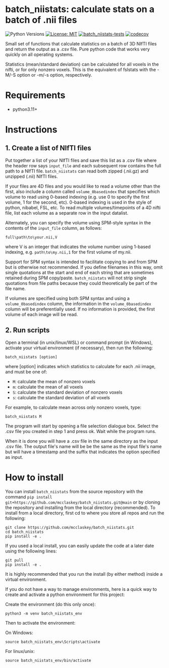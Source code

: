 # batch_niistats: calculate stats on a batch of .nii files
![Python Versions](https://img.shields.io/badge/python-3.11%20|%203.12%20|%203.13-blue) [![License: MIT](https://img.shields.io/badge/License-MIT-green.svg)](LICENSE) [![batch_niistats-tests](https://img.shields.io/github/actions/workflow/status/mcclaskey/batch_niistats/python-package.yml?label=batch_niistats-tests&logo=github)](https://github.com/mcclaskey/batch_niistats/actions/workflows/python-package.yml)
 [![codecov](https://codecov.io/gh/mcclaskey/batch_niistats/branch/main/graph/badge.svg)](https://codecov.io/gh/mcclaskey/batch_niistats)





Small set of functions that calculate statistics on a batch of 3D NIfTI files and return the output as a .csv file. Pure python code that works very quickly on all operating systems.

Statistics (mean/standard deviation) can be calculated for all voxels in the nifti, or for only nonzero voxels. This is the equivalent of fslstats with the -M/-S option or -m/-s option, respectively.

# Requirements
* python3.11+

# Instructions

## 1. Create a list of NIfTI files
Put together a list of your NIfTI files and save this list as a .csv file where the header row says `input_file` and each subsequent row contains the full path to a NIfTI file. `batch_niistats` can read both zipped (.nii.gz) and unzipped (.nii) NIfTI files.

If your files are 4D files and you would like to read a volume other than the first, also include a column called `volume_0basedindex` that specifies which volume to read using 0-based indexing (e.g. use 0 to specify the first volume, 1 for the second, etc). 0-based indexing is used in the style of python, nibabel, FSL, etc. To read multiple volumes/timepoints of a 4D nifti file, list each volume as a separate row in the input datalist.

Alternately, you can specify the volume using SPM-style syntax in the contents of the `input_file` column, as follows: 
```
full\path\to\your.nii,V
```
where V is an integer that indicates the volume number using 1-based indexing, e.g. `path\to\my.nii,1` for the first volume of my.nii. 

Support for SPM syntax is intended to facilitate copying to and from SPM but is otherwise not recommended. If you define filenames in this way, omit single quotations at the start and end of each string that are sometimes retained during SPM copy/paste. `batch_niistats` will not strip single quotations from file paths because they could theoretically be part of the file name.

If volumes are specified using both SPM syntax and using a `volume_0basedindex` column, the information in the `volume_0basedindex` column will be preferentially used. If no information is provided, the first volume of each image will be read.

## 2. Run scripts 

Open a terminal (in unix/linux/WSL) or command prompt (in Windows), activate your virtual environment (if necessary), then run the following:
```
batch_niistats [option]
```
where [option] indicates which statistics to calculate for each .nii image, and must be one of: 
- `M`: calculate the mean of nonzero voxels
- `m`: calculate the mean of all voxels
- `S`: calculate the standard deviation of nonzero voxels
- `s`: calculate the standard deviation of all voxels

For example, to calculate mean across only nonzero voxels, type:

```
batch_niistats M
```

The program will start by opening a file selection dialogue box. Select the .csv file you created in step 1 and press ok. Wait while the program runs.

When it is done you will have a .csv file in the same directory as the input .csv file. The output file's name will be be the same as the input file's name but will have a timestamp and the suffix that indicates the option specified as input. 

# How to install
You can install `batch_niistats` from the source repository with the command `pip install git+https://github.com/mcclaskey/batch_niistats.git@main` or by cloning the repository and installing from the local directory (recommended). To install from a local directory, first cd to where you store all repos and run the following:
```
git clone https://github.com/mcclaskey/batch_niistats.git
cd batch_niistats
pip install -e .
```
If you used a local install, you can easily update the code at a later date using the following lines:

```
git pull
pip install -e .
```

It is highly recommended that you run the install (by either method) inside a virtual environment. 

If you do not have a way to manage environments, here is a quick way to create and activate a python environment for this project:

Create the environment (do this only once):
```
python3 -m venv batch_niistats_env
```

Then to activate the environment: 

On Windows:
```
source batch_niistats_env\Scripts\activate
```

For linux/unix:
```
source batch_niistats_env/bin/activate 
```

